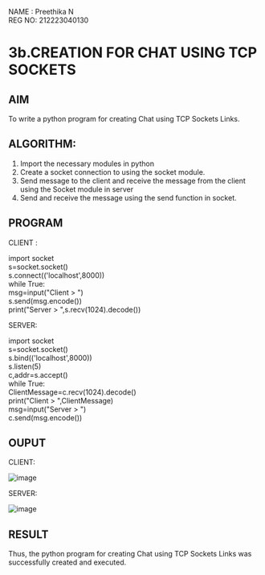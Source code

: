 NAME : Preethika N  
REG NO: 212223040130  

# 3b.CREATION FOR CHAT USING TCP SOCKETS
## AIM
To write a python program for creating Chat using TCP Sockets Links.
## ALGORITHM:
1. Import the necessary modules in python
2. Create a socket connection to using the socket module.
3. Send message to the client and receive the message from the client using the Socket module in
 server
4. Send and receive the message using the send function in socket.
## PROGRAM

CLIENT :


import socket               
s=socket.socket()                   
s.connect(('localhost',8000))                 
while True:                
    msg=input("Client > ")             
    s.send(msg.encode())                       
    print("Server > ",s.recv(1024).decode())            

SERVER:

import socket              
s=socket.socket()                
s.bind(('localhost',8000))           
s.listen(5)               
c,addr=s.accept()                
while True:                                     
            ClientMessage=c.recv(1024).decode()                 
            print("Client > ",ClientMessage)              
            msg=input("Server > ")                
            c.send(msg.encode())                 

## OUPUT

CLIENT:

![image](https://github.com/user-attachments/assets/166b4465-8c76-4fb6-ab98-2e48082a6956)

SERVER:

![image](https://github.com/user-attachments/assets/7d251c3a-30cf-413e-a5b8-001e38df9f47)

## RESULT
Thus, the python program for creating Chat using TCP Sockets Links was successfully 
created and executed.
